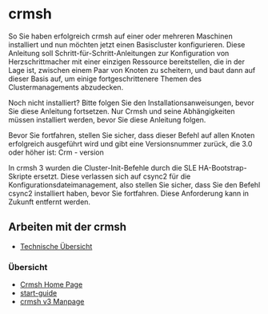 # crmsh

So Sie haben erfolgreich crmsh auf einer oder mehreren Maschinen installiert und nun möchten jetzt einen Basiscluster konfigurieren.
Diese Anleitung soll Schritt-für-Schritt-Anleitungen zur Konfiguration von Herzschrittmacher mit einer einzigen Ressource bereitstellen, die in der Lage ist, zwischen einem Paar von Knoten zu scheitern, und baut dann auf dieser Basis auf, um einige fortgeschrittenere Themen des Clustermanagements abzudecken.

Noch nicht installiert? Bitte folgen Sie den Installationsanweisungen, bevor Sie diese Anleitung fortsetzen. 
Nur Crmsh und seine Abhängigkeiten müssen installiert werden, bevor Sie diese Anleitung folgen.

Bevor Sie fortfahren, stellen Sie sicher, dass dieser Befehl auf allen Knoten erfolgreich ausgeführt wird und gibt eine Versionsnummer zurück, die 3.0 oder höher ist:
Crm - version

In crmsh 3 wurden die Cluster-Init-Befehle durch die SLE HA-Bootstrap-Skripte ersetzt. Diese verlassen sich auf csync2 für die Konfigurationsdateimanagement, also stellen Sie sicher, dass Sie den Befehl csync2 installiert haben, bevor Sie fortfahren. Diese Anforderung kann in Zukunft entfernt werden.

## Arbeiten mit der crmsh

* [Technische Übersicht](../crmsh)

### Übersicht

* [Crmsh Home Page](http://crmsh.nongnu.org/)
* [start-guide](http://crmsh.github.io/start-guide/)
* [crmsh v3 Manpage](http://crmsh.github.io/man-3/)